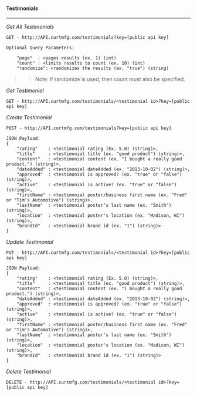 #### Testimonials

---

*Get All Testimonials*

	GET - http://API.curtmfg.com/testimonials?key=[public api key]

	Optional Query Parameters:

		"page"  : <pages results (ex. 1) (int)
		"count" : <limits results to count (ex. 10) (int)
		"randomize": <randomizes the results (ex. "true") (string)

>>Note: If randomize is used, then count must also be specified.

*Get Testimonial*

	GET - http://API.curtmfg.com/testimonials/<testimonial id>?key=[public api key]

*Create Testimonial*

	POST - http://API.curtmfg.com/testimonials?key=[public api key]

	JSON Payload:
	{
		"rating"    : <testimonial rating (Ex. 5.0) (string)>,
		"title"     : <testimonial title (ex. "good product") (string)>,
		"content"   : <testimonial content (ex. "I bought a really good product.") (string)>,
		"dateAdded" : <testimonial dateAdded (ex. "2013-10-02") (string)>,
		"approved"  : <testimonial is approved? (ex. "true" or "false") (string)>,
		"active"    : <testimonial is active? (ex. "true" or "false") (string)>,
		"firstName" : <testimonial poster/business first name (ex. "Fred" or "Tim's Automotive") (string)>,
		"lastName"  : <testimonial poster's last name (ex. "Smith") (string)>,
		"location"  : <testimonial poster's location (ex. "Madison, WI") (string)>,
		"brandId"   : <testimonial brand id (ex. "1") (string)>
	}

*Update Testimonial*

	PUT - http://API.curtmfg.com/testimonials/<testimonial id>?key=[public api key]

	JSON Payload:
	{
		"rating"    : <testimonial rating (Ex. 5.0) (string)>,
		"title"     : <testimonial title (ex. "good product") (string)>,
		"content"   : <testimonial content (ex. "I bought a really good product.") (string)>,
		"dateAdded" : <testimonial dateAdded (ex. "2013-10-02") (string)>,
		"approved"  : <testimonial is approved? (ex. "true" or "false") (string)>,
		"active"    : <testimonial is active? (ex. "true" or "false") (string)>,
		"firstName" : <testimonial poster/business first name (ex. "Fred" or "Tim's Automotive") (string)>,
		"lastName"  : <testimonial poster's last name (ex. "Smith") (string)>,
		"location"  : <testimonial poster's location (ex. "Madison, WI") (string)>,
		"brandId"   : <testimonial brand id (ex. "1") (string)>
	}	

*Delete Testimonial*

	DELETE - http://API.curtmfg.com/testimonials/<testimonial id>?key=[public api key]

